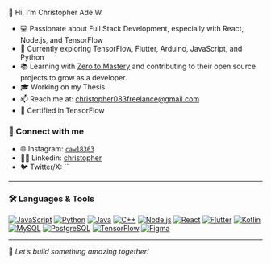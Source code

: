 
👋 Hi, I'm Christopher Ade W.

- 💻 Passionate about Full Stack Development, especially with React, Node.js, and TensorFlow
- 🚀 Currently exploring TensorFlow, Flutter, Arduino, JavaScript, and Python
- 📚 Learning with [Zero to Mastery](https://github.com/zero-to-mastery) and contributing to their open source projects to grow as a developer.
- 🎓 Working on my Thesis
- 📫 Reach me at: christopher083freelance@gmail.com
- 📜 Certified in TensorFlow


### 🔗 Connect with me
- 🌐 Instagram: [`caw18363`](https://www.instagram.com/caw18363/)
- 🧑‍💻 Linkedin: [christopher](https://www.linkedin.com/in/christopher-ade-w/)
- 🐦 Twitter/X: ``

---
### 🛠️ Languages & Tools
[![JavaScript](https://img.shields.io/badge/JavaScript-F7DF1E?style=flat-square&logo=javascript&logoColor=black)](https://developer.mozilla.org/en-US/docs/Web/JavaScript)
[![Python](https://img.shields.io/badge/Python-3776AB?style=flat-square&logo=python&logoColor=white)](https://www.python.org)
[![Java](https://img.shields.io/badge/Java-007396?style=flat-square&logo=java&logoColor=white)](https://www.java.com)
[![C++](https://img.shields.io/badge/C++-00599C?style=flat-square&logo=cplusplus&logoColor=white)](https://www.w3schools.com/cpp/)
[![Node.js](https://img.shields.io/badge/Node.js-339933?style=flat-square&logo=nodedotjs&logoColor=white)](https://nodejs.org)
[![React](https://img.shields.io/badge/React-20232A?style=flat-square&logo=react&logoColor=61DAFB)](https://reactjs.org)
[![Flutter](https://img.shields.io/badge/Flutter-02569B?style=flat-square&logo=flutter&logoColor=white)](https://flutter.dev)
[![Kotlin](https://img.shields.io/badge/Kotlin-7F52FF?style=flat-square&logo=kotlin&logoColor=white)](https://kotlinlang.org)
[![MySQL](https://img.shields.io/badge/MySQL-4479A1?style=flat-square&logo=mysql&logoColor=white)](https://www.mysql.com/)
[![PostgreSQL](https://img.shields.io/badge/PostgreSQL-4169E1?style=flat-square&logo=postgresql&logoColor=white)](https://www.postgresql.org)
[![TensorFlow](https://img.shields.io/badge/TensorFlow-FF6F00?style=flat-square&logo=tensorflow&logoColor=white)](https://www.tensorflow.org)
[![Figma](https://img.shields.io/badge/Figma-F24E1E?style=flat-square&logo=figma&logoColor=white)](https://www.figma.com)

---

📌 *Let’s build something amazing together!*

